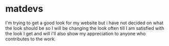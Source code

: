 # matdevs
I'm trying to get a good look for my website but i have not decided on what the look should be so I will be changing the look often till I am satisfied with the look I get and will i'll also show my appreciation to anyone who contributes to the work.
